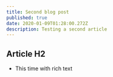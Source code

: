 ```yaml
---
title: Second blog post
published: true
date: 2020-01-09T01:28:00.272Z
description: Testing a second article
---
```

## Article H2

* This time with rich text
